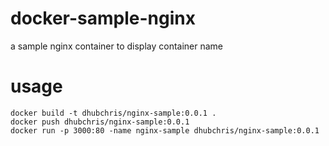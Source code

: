 # docker-sample-nginx

a sample nginx container to display container name

# usage

```
docker build -t dhubchris/nginx-sample:0.0.1 .
docker push dhubchris/nginx-sample:0.0.1
docker run -p 3000:80 -name nginx-sample dhubchris/nginx-sample:0.0.1
```

